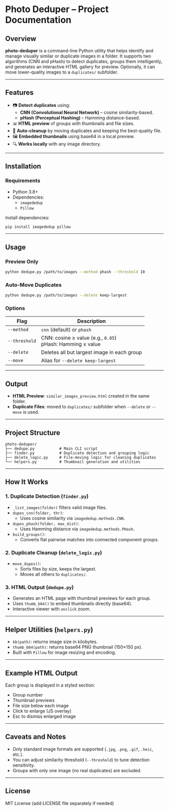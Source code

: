 # Photo Deduper – Project Documentation

## Overview

**photo-deduper** is a command-line Python utility that helps identify and manage visually similar or duplicate images in a folder. It supports two algorithms (CNN and pHash) to detect duplicates, groups them intelligently, and generates an interactive HTML gallery for preview. Optionally, it can move lower-quality images to a `duplicates/` subfolder.

---

## Features

- 📷 **Detect duplicates** using:
  - **CNN (Convolutional Neural Network)** – cosine similarity-based.
  - **pHash (Perceptual Hashing)** – Hamming distance-based.
- 📊 **HTML preview** of groups with thumbnails and file sizes.
- 🧹 **Auto-cleanup** by moving duplicates and keeping the best-quality file.
- 🖼️ **Embedded thumbnails** using base64 in a local preview.
- 🔍 **Works locally** with any image directory.

---

## Installation

### Requirements

- Python 3.8+
- Dependencies:
  - `imagededup`
  - `Pillow`

Install dependencies:

```bash
pip install imagededup pillow
```

---

## Usage

### Preview Only

```bash
python dedupe.py /path/to/images --method phash --threshold 10
```

### Auto-Move Duplicates

```bash
python dedupe.py /path/to/images --delete keep-largest
```

### Options

| Flag          | Description                                                    |
| ------------- | -------------------------------------------------------------- |
| `--method`    | `cnn` (default) or `phash`                                     |
| `--threshold` | CNN: cosine ≥ value (e.g., `0.85`) <br> pHash: Hamming ≤ value |
| `--delete`    | Deletes all but largest image in each group                    |
| `--move`      | Alias for `--delete keep-largest`                              |

---

## Output

- **HTML Preview**: `similar_images_preview.html` created in the same folder.
- **Duplicate Files**: moved to `duplicates/` subfolder when `--delete` or `--move` is used.

---

## Project Structure

```
photo-deduper/
├── dedupe.py           # Main CLI script
├── finder.py           # Duplicate detection and grouping logic
├── delete_logic.py     # File-moving logic for cleaning duplicates
└── helpers.py          # Thumbnail generation and utilities
```

---

## How It Works

### 1. Duplicate Detection (`finder.py`)

- `_list_images(folder)` filters valid image files.
- `dupes_cnn(folder, thr)`:
  - Uses cosine similarity via `imagededup.methods.CNN`.
- `dupes_phash(folder, max_dist)`:
  - Uses Hamming distance via `imagededup.methods.PHash`.
- `build_groups()`:
  - Converts flat pairwise matches into connected component groups.

### 2. Duplicate Cleanup (`delete_logic.py`)

- `move_dupes()`:
  - Sorts files by size, keeps the largest.
  - Moves all others to `duplicates/`.

### 3. HTML Output (`dedupe.py`)

- Generates an HTML page with thumbnail previews for each group.
- Uses `thumb_b64()` to embed thumbnails directly (base64).
- Interactive viewer with `onclick` zoom.

---

## Helper Utilities (`helpers.py`)

- `kb(path)`: returns image size in kilobytes.
- `thumb_b64(path)`: returns base64 PNG thumbnail (150×150 px).
- Built with `Pillow` for image resizing and encoding.

---

## Example HTML Output

Each group is displayed in a styled section:

- Group number
- Thumbnail previews
- File size below each image
- Click to enlarge (JS overlay)
- Esc to dismiss enlarged image

---

## Caveats and Notes

- Only standard image formats are supported (`.jpg`, `.png`, `.gif`, `.heic`, etc.).
- You can adjust similarity threshold (`--threshold`) to tune detection sensitivity.
- Groups with only one image (no real duplicates) are excluded.

---

## License

MIT License (add LICENSE file separately if needed)
